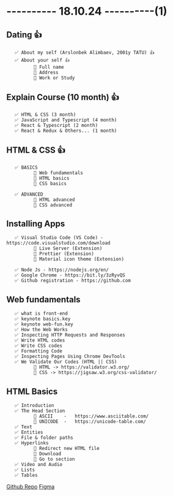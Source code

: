 # ---------- 18.10.24 ----------(1)

## Dating 👍

       ✅ About my self (Arslonbek Alimbaev, 2001y TATU) 👍
       ✅ About your self 👍
              🔷 Full name
              🔷 Address
              🔷 Work or Study

## Explain Course (10 month) 👍

       ✅ HTML & CSS (3 month)
       ✅ JavaScript and Typescript (4 month)
       ✅ React & Typescript (2 month)
       ✅ React & Redux & Others... (1 month)

## HTML & CSS 👍

       ✅ BASICS
              🔷 Web fundamentals
              🔷 HTML basics
              🔷 CSS basics

       ✅ ADVANCED
              🔷 HTML advanced
              🔷 CSS advanced

## Installing Apps

       ✅ Visual Studio Code (VS Code) - https://code.visualstudio.com/download
              🔷 Live Server (Extension)
              🔷 Prettier (Extension)
              🔷 Material icon theme (Extension)

       ✅ Node Js - https://nodejs.org/en/
       ✅ Google Chrome - https://bit.ly/3zRyvQS
       ✅ Github registration - https://github.com

## Web fundamentals

       ✅ what is front-end
       ✅ keynote basics.key
       ✅ keynote web-fun.key
       ✅ How the Web Works
       ✅ Inspecting HTTP Requests and Responses
       ✅ Write HTML codes
       ✅ Write CSS codes
       ✅ Formatting Code
       ✅ Inspecting Pages Using Chrome DevTools
       ✅ We Validate Our Codes (HTML || CSS)
              🔷 HTML -> https://validator.w3.org/
              🔷 CSS -> https://jigsaw.w3.org/css-validator/

## HTML Basics

       ✅ Introduction
       ✅ The Head Section
              🔷 ASCII    -   https://www.asciitable.com/
              🔷 UNICODE  -   https://unicode-table.com/
       ✅ Text
       ✅ Entities
       ✅ File & folder paths
       ✅ Hyperlinks
              🔷 Redirect new HTML file
              🔷 Download
              🔷 Go to section
       ✅ Video and Audio
       ✅ Lists
       ✅ Tables

[Github Repo](https://github.com/PDP-FRONTEND/PDP-G-20)
[Figma](https://bit.ly/42xOVtL)
